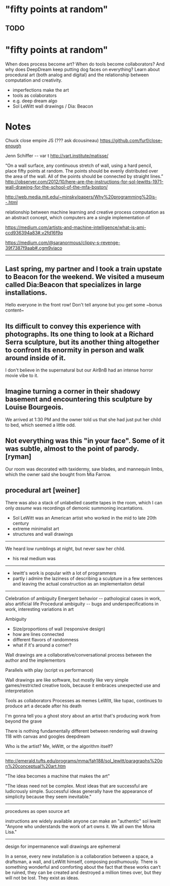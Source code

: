 # "fifty points at random"

## TODO



"fifty points at random"
========================
When does process become art? When do tools become collaborators? And why does DeepDream keep putting dog faces on everything? Learn about procedural art (both analog and digital) and the relationship between computation and creativity.

- imperfections make the art
- tools as colaborators
- e.g. deep dream algo
- Sol LeWitt wall drawings / Dia: Beacon

# Notes

Chuck close empire JS (??? ask dcousineau)
https://github.com/furf/close-enough

Jenn Schiffer -- var t http://vart.institute/matisse/


“On a wall surface, any
continuous stretch of wall,
using a hard pencil, place
fifty points at random.
The points should be evenly
distributed over the area
of the wall. All of the
points should be connected
by straight lines.”
http://observer.com/2012/10/here-are-the-instructions-for-sol-lewitts-1971-wall-drawing-for-the-school-of-the-mfa-boston/

http://web.media.mit.edu/~minsky/papers/Why%20programming%20is--.html

relationship between machine learning and creative process
computation as an abstract concept, which computers are a single implementation of


https://medium.com/artists-and-machine-intelligence/what-is-ami-ccd936394a83#.v2fd16f9q

https://medium.com/@saranormous/clippy-s-revenge-39f7387f9aab#.cgm9viaco

---

Last spring, my partner and I took a train upstate to Beacon for the weekend. We visited a museum called Dia:Beacon that specializes in large installations.
---
Hello everyone in the front row! Don't tell anyone but you get some ~bonus content~

Its difficult to convey this experience with photographs. Its one thing to look at a Richard Serra sculpture, but its another thing altogether to confront its enormity in person and walk around inside of it.
---
I don't believe in the supernatural but our AirBnB had an intense horror movie vibe to it.

Imagine turning a corner in their shadowy basement and encountering this sculpture by Louise Bourgeois.
---
We arrived at 1:30 PM and the owner told us that she had just put her child to bed, which seemed a little odd.

Not everything was this "in your face". Some of it was subtle, almost to the point of parody. [ryman]
---
Our room was decorated with taxidermy, saw blades, and mannequin limbs, which the owner said she bought from Mia Farrow.

procedural art [weiner]
---
There was also a stack of unlabelled casette tapes in the room, which I can only _assume_ was recordings of demonic summoning incantations.

- Sol LeWitt was an American artist who worked in the mid to late 20th century
- extreme minimalist art
- structures and wall drawings
---
We heard low rumblings at night, but never saw her child.

- his real medium was
---

- lewitt's work is popular with a lot of programmers
- partly i admire the laziness of describing a sculpture in a few sentences and leaving the actual construction as an implementaiton detail
---

Celebration of ambiguity
Emergent behavior -- pathological cases in work, also artificial life
Procedural ambiguity -- bugs and underspecifications in work, interesting variations in art

Ambiguity
- Size/proportions of wall (responsive design)
- how are lines connected
- different flavors of randomness
- what if it's around a corner?

Wall drawings are a collaborative/conversational process between the author and the implementors

Parallels with play (script vs performance)

Wall drawings are like software, but mostly like very simple games/restricted creative tools, because it embraces unexpected use and interpretation


Tools as collaborators
Processes as memes
LeWitt, like tupac, continues to produce art a decade after his death

I'm gonna tell you a ghost story about an artist that's producing work from beyond the grave

There is nothing fundamentally different between rendering wall drawing 118 with canvas and googles deepdream

Who is the artist? Me, leWitt, or the algorithm itself?

---
http://emerald.tufts.edu/programs/mma/fah188/sol_lewitt/paragraphs%20on%20conceptual%20art.htm

"The idea becomes a machine that makes the art"

"The ideas need not be complex. Most ideas that are successful are ludicrously simple. Successful ideas generally have the appearance of simplicity because they seem inevitable."

---

procedures as open source art

instructions are widely available
anyone can make an "authentic" sol lewitt
"Anyone who understands the work of art owns it. We all own the Mona Lisa."

---

design for impermanence
wall drawings are ephemeral

 In a sense, every new installation is a collaboration between a space, a draftsman, a wall, and LeWitt himself, composing posthumously. There is something wonderful and comforting about the fact that these works can’t be ruined, they can be created and destroyed a million times over, but they will not be lost. They exist as ideas.
